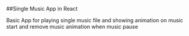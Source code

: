 ##Single Music App in React

Basic App for playing single music file and showing animation on music start and remove music animation when music pause